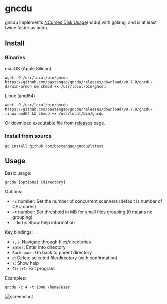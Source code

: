 # gncdu

gncdu implements [NCurses Disk Usage](https://dev.yorhel.nl/ncdu)(ncdu) with golang, and is at least twice faster as ncdu.

## Install

### Binaries

macOS (Apple Silicon)

    wget -O /usr/local/bin/gncdu https://github.com/bastengao/gncdu/releases/download/v0.7.0/gncdu-darwin-arm64 && chmod +x /usr/local/bin/gncdu

Linux (amd64)

    wget -O /usr/local/bin/gncdu https://github.com/bastengao/gncdu/releases/download/v0.7.0/gncdu-linux-amd64 && chmod +x /usr/local/bin/gncdu

Or download executable file from [releases](https://github.com/bastengao/gncdu/releases) page.

### Install from source

    go install github.com/bastengao/gncdu@latest

## Usage

Basic usage:

    gncdu [options] [directory]

Options:
- `-c` number: Set the number of concurrent scanners (default is number of CPU cores)
- `-t` number: Set threshold in MB for small files grouping (0 means no grouping)
- `--help`: Show help information

Key bindings:
- `↑`, `↓`: Navigate through files/directories
- `Enter`: Enter into directory
- `Backspace`: Go back to parent directory
- `d`: Delete selected file/directory (with confirmation)
- `?`: Show help
- `Ctrl+C`: Exit program

Examples:

    gncdu -c 4 -t 1000 /home/user

![screenshot](http://bastengao.com/images/others/gncdu-screenshot-v0.7.0.png)
